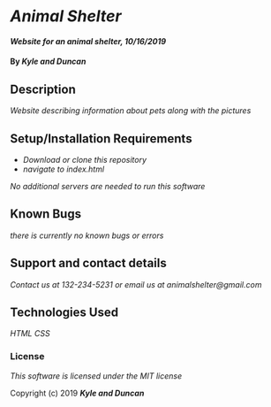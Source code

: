 # _Animal Shelter_

#### _Website for an animal shelter, 10/16/2019_

#### By _**Kyle and Duncan**_

## Description

_Website describing information about pets along with the pictures_

## Setup/Installation Requirements

* _Download or clone this repository_
* _navigate to index.html_

_No additional servers are needed to run this software_

## Known Bugs

_there is currently no known bugs or errors_

## Support and contact details

_Contact us at 132-234-5231 or email us at animalshelter@gmail.com_

## Technologies Used

_HTML CSS_

### License

*This software is licensed under the MIT license*

Copyright (c) 2019 **_Kyle and Duncan_**
